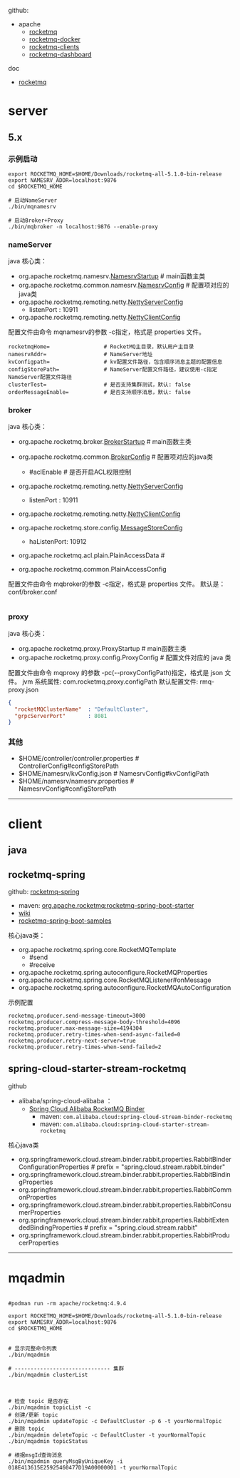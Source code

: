 github:
- apache
  - [rocketmq](https://github.com/apache/rocketmq)
  - [rocketmq-docker](https://github.com/apache/rocketmq-docker)
  - [rocketmq-clients](https://github.com/apache/rocketmq-clients)
  - [rocketmq-dashboard](https://github.com/apache/rocketmq-dashboard)

doc
- [rocketmq](https://rocketmq.apache.org/)

# server

## 5.x

### 示例启动

```shell
export ROCKETMQ_HOME=$HOME/Downloads/rocketmq-all-5.1.0-bin-release
export NAMESRV_ADDR=localhost:9876
cd $ROCKETMQ_HOME

# 启动NameServer
./bin/mqnamesrv

# 启动Broker+Proxy
./bin/mqbroker -n localhost:9876 --enable-proxy
```

### nameServer
java 核心类：

- org.apache.rocketmq.namesrv.[NamesrvStartup](https://github.com/apache/rocketmq/blob/bd7db7ec62164882ce6db101bacd038308648e02/namesrv/src/main/java/org/apache/rocketmq/namesrv/NamesrvStartup.java#L43) # main函数主类
- org.apache.rocketmq.common.namesrv.[NamesrvConfig](https://github.com/apache/rocketmq/blob/bd7db7ec62164882ce6db101bacd038308648e02/common/src/main/java/org/apache/rocketmq/common/namesrv/NamesrvConfig.java#L19) # 配置项对应的java类
- org.apache.rocketmq.remoting.netty.[NettyServerConfig](https://github.com/apache/rocketmq/blob/70480a1fa9aac397fa8c5dbcb352284ad118a891/remoting/src/main/java/org/apache/rocketmq/remoting/netty/NettyServerConfig.java#L19)
    - listenPort : 10911
- org.apache.rocketmq.remoting.netty.[NettyClientConfig](https://github.com/apache/rocketmq/blob/70480a1fa9aac397fa8c5dbcb352284ad118a891/remoting/src/main/java/org/apache/rocketmq/remoting/netty/NettyClientConfig.java#L23)

配置文件由命令 mqnamesrv的参数 -c指定，格式是  properties 文件。
```properties
rocketmqHome=                 # RocketMQ主目录，默认用户主目录
namesrvAddr=                  # NameServer地址
kvConfigpath=                 # kv配置文件路径，包含顺序消息主题的配置信息
configStorePath=              # NameServer配置文件路径，建议使用-c指定NameServer配置文件路径
clusterTest=                  # 是否支持集群测试，默认: false
orderMessageEnable=           # 是否支持顺序消息，默认: false
```

### broker
java 核心类：
- org.apache.rocketmq.broker.[BrokerStartup](https://github.com/apache/rocketmq/blob/bd7db7ec62164882ce6db101bacd038308648e02/broker/src/main/java/org/apache/rocketmq/broker/BrokerStartup.java#L44)  # main函数主类
- org.apache.rocketmq.common.[BrokerConfig](https://github.com/apache/rocketmq/blob/70480a1fa9aac397fa8c5dbcb352284ad118a891/common/src/main/java/org/apache/rocketmq/common/BrokerConfig.java#L26)   # 配置项对应的java类
  - #aclEnable                              # 是否开启ACL权限控制
- org.apache.rocketmq.remoting.netty.[NettyServerConfig](https://github.com/apache/rocketmq/blob/70480a1fa9aac397fa8c5dbcb352284ad118a891/remoting/src/main/java/org/apache/rocketmq/remoting/netty/NettyServerConfig.java#L19)
  - listenPort : 10911
- org.apache.rocketmq.remoting.netty.[NettyClientConfig](https://github.com/apache/rocketmq/blob/70480a1fa9aac397fa8c5dbcb352284ad118a891/remoting/src/main/java/org/apache/rocketmq/remoting/netty/NettyClientConfig.java#L23)
- org.apache.rocketmq.store.config.[MessageStoreConfig](https://github.com/apache/rocketmq/blob/70480a1fa9aac397fa8c5dbcb352284ad118a891/store/src/main/java/org/apache/rocketmq/store/config/MessageStoreConfig.java#L195)
  - haListenPort: 10912

- org.apache.rocketmq.acl.plain.PlainAccessData  #
- org.apache.rocketmq.common.PlainAccessConfig

配置文件由命令 mqbroker的参数 -c指定，格式是  properties 文件。
默认是： conf/broker.conf

```properties

```

### proxy
java 核心类：
- org.apache.rocketmq.proxy.ProxyStartup # main函数主类
- org.apache.rocketmq.proxy.config.ProxyConfig # 配置文件对应的 java 类

配置文件由命令 mqproxy 的参数 -pc(--proxyConfigPath)指定，格式是  json 文件。
jvm 系统属性: com.rocketmq.proxy.configPath
默认配置文件: rmq-proxy.json
```json
{
  "rocketMQClusterName"  : "DefaultCluster",
  "grpcServerPort"       : 8081
}
```


### 其他
- $HOME/controller/controller.properties  # ControllerConfig#configStorePath
- $HOME/namesrv/kvConfig.json             # NamesrvConfig#kvConfigPath
- $HOME/namesrv/namesrv.properties        # NamesrvConfig#configStorePath


----------------------------------------------

# client

## java

## rocketmq-spring
github:
[rocketmq-spring](https://github.com/apache/rocketmq-spring)
  - maven: [org.apache.rocketmq:rocketmq-spring-boot-starter](https://search.maven.org/search?q=g:org.apache.rocketmq%20a:rocketmq-spring-boot-starter)
  - [wiki](https://github.com/apache/rocketmq-spring/wiki/Send-Message)
  - [rocketmq-spring-boot-samples](https://github.com/apache/rocketmq-spring/tree/master/rocketmq-spring-boot-samples)

核心java类：
- org.apache.rocketmq.spring.core.RocketMQTemplate
  - #send
  - #receive
- org.apache.rocketmq.spring.autoconfigure.RocketMQProperties
- org.apache.rocketmq.spring.core.RocketMQListener#onMessage
- org.apache.rocketmq.spring.autoconfigure.RocketMQAutoConfiguration

示例配置
```properties
rocketmq.producer.send-message-timeout=3000
rocketmq.producer.compress-message-body-threshold=4096
rocketmq.producer.max-message-size=4194304
rocketmq.producer.retry-times-when-send-async-failed=0
rocketmq.producer.retry-next-server=true
rocketmq.producer.retry-times-when-send-failed=2
```

## spring-cloud-starter-stream-rocketmq

github
- alibaba/spring-cloud-alibaba ：
    - [Spring Cloud Alibaba RocketMQ Binder](https://github.com/alibaba/spring-cloud-alibaba/wiki/RocketMQ-en)
        - maven: `com.alibaba.cloud:spring-cloud-stream-binder-rocketmq`
        - maven: `com.alibaba.cloud:spring-cloud-starter-stream-rocketmq`

核心java类
- org.springframework.cloud.stream.binder.rabbit.properties.RabbitBinderConfigurationProperties  # prefix = "spring.cloud.stream.rabbit.binder"
- org.springframework.cloud.stream.binder.rabbit.properties.RabbitBindingProperties
- org.springframework.cloud.stream.binder.rabbit.properties.RabbitCommonProperties
- org.springframework.cloud.stream.binder.rabbit.properties.RabbitConsumerProperties
- org.springframework.cloud.stream.binder.rabbit.properties.RabbitExtendedBindingProperties      # prefix = "spring.cloud.stream.rabbit"
- org.springframework.cloud.stream.binder.rabbit.properties.RabbitProducerProperties


----------------------------------------------
# mqadmin


```shell

#podman run -rm apache/rocketmq:4.9.4

export ROCKETMQ_HOME=$HOME/Downloads/rocketmq-all-5.1.0-bin-release
export NAMESRV_ADDR=localhost:9876
cd $ROCKETMQ_HOME


# 显示完整命令列表
./bin/mqadmin

# ------------------------------ 集群
./bin/mqadmin clusterList



# 检查 topic 是否存在
./bin/mqadmin topicList -c
# 创建/更新 topic
./bin/mqadmin updateTopic -c DefaultCluster -p 6 -t yourNormalTopic
# 删除 topic
./bin/mqadmin deleteTopic -c DefaultCluster -t yourNormalTopic
./bin/mqadmin topicStatus

# 根据msgId查询消息
./bin/mqadmin queryMsgByUniqueKey -i 018E413615E25925460477D19A00000001 -t yourNormalTopic
```
